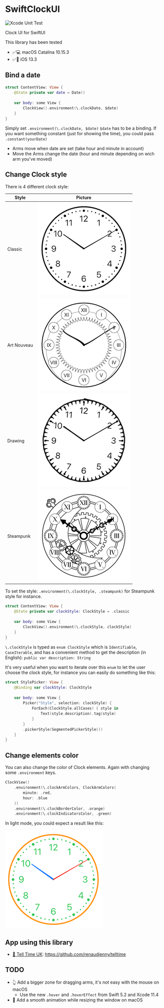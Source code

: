 # SwiftClockUI

![Xcode Unit Test](https://github.com/renaudjenny/SwiftClockUI/workflows/Xcode%20Unit%20Test/badge.svg)

Clock UI for SwiftUI

This library has been tested
* ✅💻 macOS Catalina 10.15.3
* ✅📱 iOS 13.3

## Bind a date

```swift
struct ContentView: View {
    @State private var date = Date()

    var body: some View {
        ClockView().environment(\.clockDate, $date)
    }
}
```

Simply set `.environment(\.clockDate, $date)` `$date` has to be a binding.
If you want something constant (just for showing the time), you could pass `.constant(yourDate)`

* Arms move when date are set (take hour and minute in account)
* Move the Arms change the date (hour and minute depending on wich arm you've moved)

## Change Clock style

There is 4 different clock style:

Style | Picture
------------ | -------------
Classic | ![Clock View with Classic style](docs/assets/ClockViewClassic.png)
Art Nouveau | ![Clock View with Art Nouveau style](docs/assets/ClockViewArtNouveau.png)
Drawing | ![Clock View with Darwing style](docs/assets/ClockViewDrawing.png)
Steampunk | ![Clock View with Steampunk style](docs/assets/ClockViewSteampunk.png)

To set the style: `.environment(\.clockStyle, .steampunk)` for Steampunk style for instance.

```swift
struct ContentView: View {
    @State private var clockStyle: ClockStyle = .classic

    var body: some View {
        ClockView().environment(\.clockStyle, clockStyle)
    }
}
```

`\.clockStyle` is typed as `enum ClockStyle`  which is `Identifiable`, `CaseIterable`, and has a convenient method to get the description (in English): `public var description: String`

It's very useful when you want to iterate over this `enum` to let the user choose the clock style, for instance you can easily do something like this:

```swift
struct StylePicker: View {
    @Binding var clockStyle: ClockStyle

    var body: some View {
        Picker("Style", selection: clockStyle) {
            ForEach(ClockStyle.allCases) { style in
                Text(style.description).tag(style)
            }
        }
        .pickerStyle(SegmentedPickerStyle())
    }
}
```

## Change elements color

You can also change the color of Clock elements. Again with changing some `.environment` keys.

```swift
ClockView()
    .environment(\.clockArmColors, ClockArmColors(
        minute: .red,
        hour: .blue
    ))
    .environment(\.clockBorderColor, .orange)
    .environment(\.clockIndicatorsColor, .green)
```

In light mode, you could expect a result like this:

![Clock View with Classic style and some colors changed](docs/assets/ClockViewClassicAndColors.png)

## App using this library

* [📲 Tell Time UK](https://apps.apple.com/gb/app/tell-time-uk/id1496541173): https://github.com/renaudjenny/telltime

## TODO

* 👆 Add a bigger zone for dragging arms, it's not easy with the mouse on macOS
  * Use the new `.hover` and `.hoverEffect` from Swift 5.2 and Xcode 11.4
* 👾 Add a smooth animation while resizing the window on macOS
